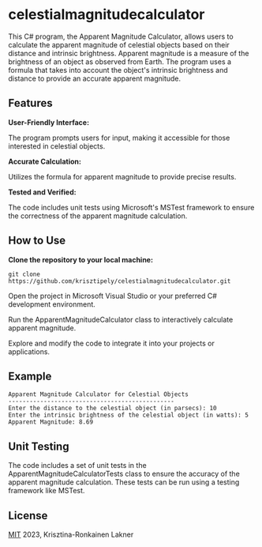 # celestialmagnitudecalculator
This C# program, the Apparent Magnitude Calculator, allows users to calculate the apparent magnitude of celestial objects based on their distance and intrinsic brightness. 
Apparent magnitude is a measure of the brightness of an object as observed from Earth. The program uses a formula that takes into account the object's intrinsic brightness and distance to provide an accurate apparent magnitude.

## Features

**User-Friendly Interface:**

The program prompts users for input, making it accessible for those interested in celestial objects.

**Accurate Calculation:**

Utilizes the formula for apparent magnitude to provide precise results.

**Tested and Verified:**

The code includes unit tests using Microsoft's MSTest framework to ensure the correctness of the apparent magnitude calculation.

## How to Use

**Clone the repository to your local machine:**
```
git clone https://github.com/krisztipely/celestialmagnitudecalculator.git
```
Open the project in Microsoft Visual Studio or your preferred C# development environment.

Run the ApparentMagnitudeCalculator class to interactively calculate apparent magnitude.

Explore and modify the code to integrate it into your projects or applications.

## Example

```
Apparent Magnitude Calculator for Celestial Objects
-----------------------------------------------
Enter the distance to the celestial object (in parsecs): 10
Enter the intrinsic brightness of the celestial object (in watts): 5
Apparent Magnitude: 8.69
```

## Unit Testing
The code includes a set of unit tests in the ApparentMagnitudeCalculatorTests class to ensure the accuracy of the apparent magnitude calculation. These tests can be run using a testing framework like MSTest.

## License
[MIT](https://github.com/krisztipely/celestialmagnitudecalculator/blob/master/LICENSE) 2023, Krisztina-Ronkainen Lakner
